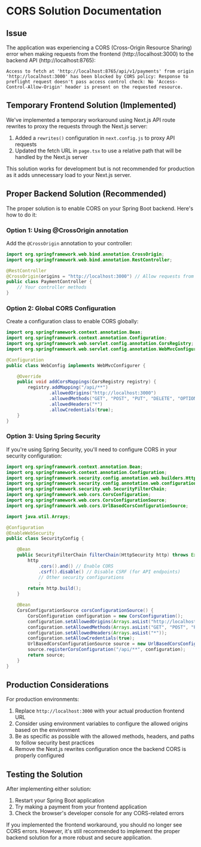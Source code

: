 # CORS Solution Documentation

## Issue
The application was experiencing a CORS (Cross-Origin Resource Sharing) error when making requests from the frontend (http://localhost:3000) to the backend API (http://localhost:8765):

```
Access to fetch at 'http://localhost:8765/api/v1/payments' from origin 'http://localhost:3000' has been blocked by CORS policy: Response to preflight request doesn't pass access control check: No 'Access-Control-Allow-Origin' header is present on the requested resource.
```

## Temporary Frontend Solution (Implemented)

We've implemented a temporary workaround using Next.js API route rewrites to proxy the requests through the Next.js server:

1. Added a `rewrites()` configuration in `next.config.js` to proxy API requests
2. Updated the fetch URL in `page.tsx` to use a relative path that will be handled by the Next.js server

This solution works for development but is not recommended for production as it adds unnecessary load to your Next.js server.

## Proper Backend Solution (Recommended)

The proper solution is to enable CORS on your Spring Boot backend. Here's how to do it:

### Option 1: Using @CrossOrigin annotation

Add the `@CrossOrigin` annotation to your controller:

```java
import org.springframework.web.bind.annotation.CrossOrigin;
import org.springframework.web.bind.annotation.RestController;

@RestController
@CrossOrigin(origins = "http://localhost:3000") // Allow requests from your frontend
public class PaymentController {
    // Your controller methods
}
```

### Option 2: Global CORS Configuration

Create a configuration class to enable CORS globally:

```java
import org.springframework.context.annotation.Bean;
import org.springframework.context.annotation.Configuration;
import org.springframework.web.servlet.config.annotation.CorsRegistry;
import org.springframework.web.servlet.config.annotation.WebMvcConfigurer;

@Configuration
public class WebConfig implements WebMvcConfigurer {

    @Override
    public void addCorsMappings(CorsRegistry registry) {
        registry.addMapping("/api/**")
                .allowedOrigins("http://localhost:3000")
                .allowedMethods("GET", "POST", "PUT", "DELETE", "OPTIONS")
                .allowedHeaders("*")
                .allowCredentials(true);
    }
}
```

### Option 3: Using Spring Security

If you're using Spring Security, you'll need to configure CORS in your security configuration:

```java
import org.springframework.context.annotation.Bean;
import org.springframework.context.annotation.Configuration;
import org.springframework.security.config.annotation.web.builders.HttpSecurity;
import org.springframework.security.config.annotation.web.configuration.EnableWebSecurity;
import org.springframework.security.web.SecurityFilterChain;
import org.springframework.web.cors.CorsConfiguration;
import org.springframework.web.cors.CorsConfigurationSource;
import org.springframework.web.cors.UrlBasedCorsConfigurationSource;

import java.util.Arrays;

@Configuration
@EnableWebSecurity
public class SecurityConfig {

    @Bean
    public SecurityFilterChain filterChain(HttpSecurity http) throws Exception {
        http
            .cors().and() // Enable CORS
            .csrf().disable() // Disable CSRF (for API endpoints)
            // Other security configurations
            ;
        return http.build();
    }

    @Bean
    CorsConfigurationSource corsConfigurationSource() {
        CorsConfiguration configuration = new CorsConfiguration();
        configuration.setAllowedOrigins(Arrays.asList("http://localhost:3000"));
        configuration.setAllowedMethods(Arrays.asList("GET", "POST", "PUT", "DELETE", "OPTIONS"));
        configuration.setAllowedHeaders(Arrays.asList("*"));
        configuration.setAllowCredentials(true);
        UrlBasedCorsConfigurationSource source = new UrlBasedCorsConfigurationSource();
        source.registerCorsConfiguration("/api/**", configuration);
        return source;
    }
}
```

## Production Considerations

For production environments:

1. Replace `http://localhost:3000` with your actual production frontend URL
2. Consider using environment variables to configure the allowed origins based on the environment
3. Be as specific as possible with the allowed methods, headers, and paths to follow security best practices
4. Remove the Next.js rewrites configuration once the backend CORS is properly configured

## Testing the Solution

After implementing either solution:

1. Restart your Spring Boot application
2. Try making a payment from your frontend application
3. Check the browser's developer console for any CORS-related errors

If you implemented the frontend workaround, you should no longer see CORS errors. However, it's still recommended to implement the proper backend solution for a more robust and secure application.